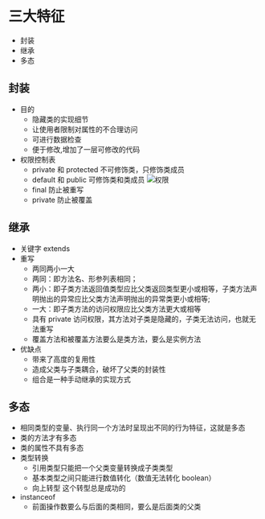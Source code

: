 # 三大特征

- 封装
- 继承
- 多态

## 封装

- 目的
  - 隐藏类的实现细节
  - 让使用者限制对属性的不合理访问
  - 可进行数据检查
  - 便于修改,增加了一层可修改的代码
- 权限控制表
  - private 和 protected 不可修饰类，只修饰类成员
  - default 和 public 可修饰类和类成员
    ![权限](./img/permiss.png)
  - final 防止被重写
  - private 防止被覆盖

## 继承

- 关键字 extends
- 重写
  - 两同两小一大
  - 两同：即方法名、形参列表相同；
  - 两小：即子类方法返回值类型应比父类返回类型更小或相等，子类方法声明抛出的异常应比父类方法声明抛出的异常类更小或相等;
  - 一大：即子类方法的访问权限应比父类方法更大或相等
  - 具有 private 访问权限，其方法对子类是隐藏的，子类无法访问，也就无法重写
  - 覆盖方法和被覆盖方法要么是类方法，要么是实例方法
- 优缺点
  - 带来了高度的复用性
  - 造成父类与子类耦合，破坏了父类的封装性
  - 组合是一种手动继承的实现方式

## 多态

- 相同类型的变量、执行同一个方法时呈现出不同的行为特征，这就是多态
- 类的方法才有多态
- 类的属性不具有多态
- 类型转换
  - 引用类型只能把一个父类变量转换成子类类型
  - 基本类型之间只能进行数值转化（数值无法转化 boolean）
  - 向上转型 这个转型总是成功的
- instanceof
  - 前面操作数要么与后面的类相同，要么是后面类的父类
